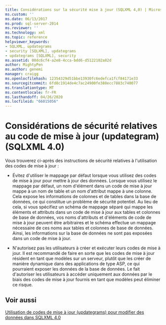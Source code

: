 ```yaml
---
title: Considérations sur la sécurité mise à jour (SQLXML 4,0) | Microsoft Docs
ms.custom: ''
ms.date: 06/13/2017
ms.prod: sql-server-2014
ms.reviewer: ''
ms.technology: xml
ms.topic: reference
helpviewer_keywords:
- SQLXML, updategrams
- security [SQLXML], updategrams
- updategrams [SQLXML], security
ms.assetid: 00dc6cf4-a2e8-4cca-bdd6-d5122102a82d
author: MightyPen
ms.author: genemi
manager: craigg
ms.openlocfilehash: 12354329d51bbe13930fc6edefca1fcf84171e33
ms.sourcegitcommit: 6fd8c1914de4c7ac24900fe388ecc7883c740077
ms.translationtype: MT
ms.contentlocale: fr-FR
ms.lasthandoff: 04/26/2020
ms.locfileid: "66015056"
---
```

# <a name="updategram-security-considerations-sqlxml-40"></a>Considérations de sécurité relatives au code de mise à jour (updategram) (SQLXML 4.0)
  Vous trouverez ci-après des instructions de sécurité relatives à l'utilisation des codes de mise à jour :  
  
-   Évitez d'utiliser le mappage par défaut lorsque vous utilisez des codes de mise à jour pour mettre à jour des données. Lorsque vous utilisez le mappage par défaut, un nom d'élément dans un code de mise à jour mappe à un nom de table et un nom d'attribut mappe à une colonne. Cela expose les informations de colonnes et de tables dans la base de données, ce qui constitue un problème de sécurité potentiel. Au lieu de cela, si vous spécifiez un schéma de mappage séparé qui mappe les éléments et attributs dans un code de mise à jour aux tables et colonnes de base de données, vos noms d'attributs et d'éléments de code de mise à jour peuvent être arbitraires et le schéma effectue un mappage nécessaire de ces noms aux tables et colonnes de base de données. Ainsi, les informations sur la base de données ne sont pas exposées dans un code de mise à jour.  
  
-   N'autorisez pas les utilisateurs à créer et exécuter leurs codes de mise à jour. Il est recommandé de faire en sorte que les codes de mise à jour résident en tant que modèles sur un serveur, plutôt que les créer de manière dynamique dans des applications de type ASP, ce qui pourraient exposer les données de la base de données. Le fait d'autoriser les utilisateurs à accéder uniquement aux données par le biais des codes de mise à jour fournis en tant que modèles peut éliminer ce risque.  
  
## <a name="see-also"></a>Voir aussi  
 [Utilisation de codes de mise à jour (updategrams) pour modifier des données dans SQLXML 4.0](../updategrams/using-updategrams-to-modify-data-in-sqlxml-4-0.md)  
  
  
